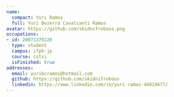 ```yaml
---
name:
  compact: Yuri Ramos
  full: Yuri Bezerra Cavalcanti Ramos
avatar: https://github.com/skidnifrobous.png
occupations:
- id: 20071370220
  type: student
  campus: ifpb-jp
  course: cstsi
  isFinished: true
addresses:
  email: yuribcramos@hotmail.com
  github: https://github.com/skidnifrobous
  linkedin: https://www.linkedin.com/in/yuri-ramos-46019677/
---
```

